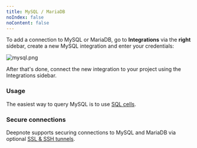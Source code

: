 ```yaml
---
title: MySQL / MariaDB
noIndex: false
noContent: false
---
```


To add a connection to MySQL or MariaDB, go to **Integrations** via the **right** sidebar, create a new MySQL integration and enter your credentials:

![mysql.png](https://media.graphassets.com/emfKwFxR5G9HoE6XNCt6)

After that's done, connect the new integration to your project using the Integrations sidebar.

### Usage

The easiest way to query MySQL is to use [SQL cells](/docs/sql-cells).

### Secure connections

Deepnote supports securing connections to MySQL and MariaDB via optional [SSL & SSH tunnels](/docs/secure-connections).
